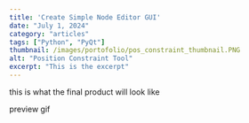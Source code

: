 ```yaml
--- 
title: 'Create Simple Node Editor GUI'
date: "July 1, 2024"
category: "articles"
tags: ["Python", "PyQt"]
thumbnail: /images/portofolio/pos_constraint_thumbnail.PNG
alt: "Position Constraint Tool"
excerpt: "This is the excerpt"
---
```


this is what the final product will look like

preview gif